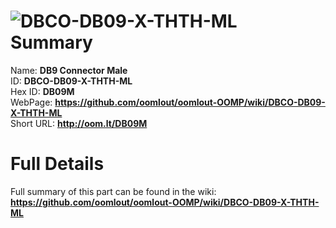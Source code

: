 
![DBCO-DB09-X-THTH-ML](https://github.com/oomlout/oomlout-OOMP/blob/master/parts/DBCO-DB09-X-THTH-ML/DBCO-DB09-X-THTH-ML_420.jpg)   
Summary
=================
  
Name: __DB9 Connector Male__    
ID: __DBCO-DB09-X-THTH-ML__   
Hex ID: __DB09M__   
WebPage: __https://github.com/oomlout/oomlout-OOMP/wiki/DBCO-DB09-X-THTH-ML__   
Short URL: __http://oom.lt/DB09M__   

Full Details
==========================
Full summary of this part can be found in the wiki:   
__https://github.com/oomlout/oomlout-OOMP/wiki/DBCO-DB09-X-THTH-ML__    

